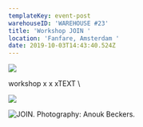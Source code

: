 ```yaml
---
templateKey: event-post
warehouseID: 'WAREHOUSE #23'
title: 'Workshop JOIN '
location: 'Fanfare, Amsterdam '
date: 2019-10-03T14:43:40.524Z
---
```

![](/img/01_join_studio-bonbon_fanfare-amsterdam_photo_join.jpg)

workshop x x xTEXT \



![](/img/02_join_studio-bonbon_fanfare-amsterdam_photo_join.jpg)

![JOIN. Photography: Anouk Beckers. ](/img/03_join_studio-bonbon_fanfare-amsterdam_photo_join.jpg "JOIN. Photography: Anouk Beckers. ")